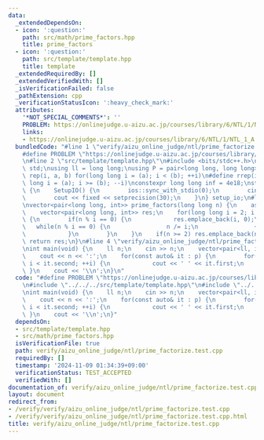 ```yaml
---
data:
  _extendedDependsOn:
  - icon: ':question:'
    path: src/math/prime_factors.hpp
    title: prime_factors
  - icon: ':question:'
    path: src/template/template.hpp
    title: template
  _extendedRequiredBy: []
  _extendedVerifiedWith: []
  _isVerificationFailed: false
  _pathExtension: cpp
  _verificationStatusIcon: ':heavy_check_mark:'
  attributes:
    '*NOT_SPECIAL_COMMENTS*': ''
    PROBLEM: https://onlinejudge.u-aizu.ac.jp/courses/library/6/NTL/1/NTL_1_A
    links:
    - https://onlinejudge.u-aizu.ac.jp/courses/library/6/NTL/1/NTL_1_A
  bundledCode: "#line 1 \"verify/aizu_online_judge/ntl/prime_factorize.test.cpp\"\n\
    #define PROBLEM \"https://onlinejudge.u-aizu.ac.jp/courses/library/6/NTL/1/NTL_1_A\"\
    \n#line 2 \"src/template/template.hpp\"\n#include <bits/stdc++.h>\nusing namespace\
    \ std;\nusing ll = long long;\nusing P = pair<long long, long long>;\n#define\
    \ rep(i, a, b) for(long long i = (a); i < (b); ++i)\n#define rrep(i, a, b) for(long\
    \ long i = (a); i >= (b); --i)\nconstexpr long long inf = 4e18;\nstruct SetupIO\
    \ {\n    SetupIO() {\n        ios::sync_with_stdio(0);\n        cin.tie(0);\n\
    \        cout << fixed << setprecision(30);\n    }\n} setup_io;\n#line 3 \"src/math/prime_factors.hpp\"\
    \nvector<pair<long long, int>> prime_factors(long long n) {\n    assert(n >= 1);\n\
    \    vector<pair<long long, int>> res;\n    for(long long i = 2; i * i <= n; ++i)\
    \ {\n        if(n % i == 0) {\n            res.emplace_back(i, 0);\n         \
    \   while(n % i == 0) {\n                n /= i;\n                ++res.back().second;\n\
    \            }\n        }\n    }\n    if(n >= 2) res.emplace_back(n, 1);\n   \
    \ return res;\n}\n#line 4 \"verify/aizu_online_judge/ntl/prime_factorize.test.cpp\"\
    \nint main(void) {\n    ll n;\n    cin >> n;\n    vector<pair<ll, int>> p = prime_factors(n);\n\
    \    cout << n << ':';\n    for(const auto& it : p) {\n        for(int i = 0;\
    \ i < it.second; ++i) {\n            cout << ' ' << it.first;\n        }\n   \
    \ }\n    cout << '\\n';\n}\n"
  code: "#define PROBLEM \"https://onlinejudge.u-aizu.ac.jp/courses/library/6/NTL/1/NTL_1_A\"\
    \n#include \"../../../src/template/template.hpp\"\n#include \"../../../src/math/prime_factors.hpp\"\
    \nint main(void) {\n    ll n;\n    cin >> n;\n    vector<pair<ll, int>> p = prime_factors(n);\n\
    \    cout << n << ':';\n    for(const auto& it : p) {\n        for(int i = 0;\
    \ i < it.second; ++i) {\n            cout << ' ' << it.first;\n        }\n   \
    \ }\n    cout << '\\n';\n}"
  dependsOn:
  - src/template/template.hpp
  - src/math/prime_factors.hpp
  isVerificationFile: true
  path: verify/aizu_online_judge/ntl/prime_factorize.test.cpp
  requiredBy: []
  timestamp: '2024-11-09 01:34:39+09:00'
  verificationStatus: TEST_ACCEPTED
  verifiedWith: []
documentation_of: verify/aizu_online_judge/ntl/prime_factorize.test.cpp
layout: document
redirect_from:
- /verify/verify/aizu_online_judge/ntl/prime_factorize.test.cpp
- /verify/verify/aizu_online_judge/ntl/prime_factorize.test.cpp.html
title: verify/aizu_online_judge/ntl/prime_factorize.test.cpp
---
```

